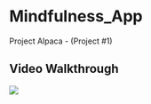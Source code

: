# Mindfulness_App
Project Alpaca - (Project #1)


## Video Walkthrough
<a href="https://i.imgur.com/5l38cET.gif">
   <img style="max-width:300px;" src="https://i.imgur.com/5l38cET.gif">
</a>
